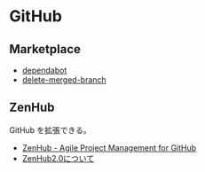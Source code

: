 # GitHub

## Marketplace
- [dependabot](https://github.com/marketplace/dependabot-preview)
- [delete-merged-branch](https://github.com/apps/delete-merged-branch/)

## ZenHub
GitHub を拡張できる。
- [ZenHub - Agile Project Management for GitHub](https://www.zenhub.com/)
- [ZenHub2.0について](https://qiita.com/GeckoTang/items/1402c48181c4663e68c5)
